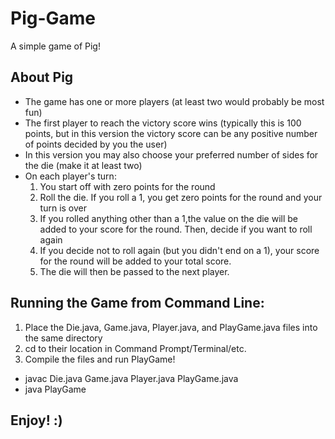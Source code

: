 # Pig-Game
A simple game of Pig!

## About Pig
- The game has one or more players (at least two would probably be most fun)
- The first player to reach the victory score wins (typically this is 100 points, but in this version the victory score can be any positive number of points decided by you the user)
- In this version you may also choose your preferred number of sides for the die (make it at least two)
- On each player's turn:
    1. You start off with zero points for the round
    2. Roll the die. If you roll a 1, you get zero points for the round and your turn is over
    3. If you rolled anything other than a 1,the value on the die will be added to your score for the round. Then, decide if you want to roll again
    4. If you decide not to roll again (but you didn't end on a 1), your score for the round will be added to your total score.
    5. The die will then be passed to the next player.
    
## Running the Game from Command Line:

1) Place the Die.java, Game.java, Player.java, and PlayGame.java files into the same directory
2) cd to their location in Command Prompt/Terminal/etc.
3) Compile the files and run PlayGame!

- javac Die.java Game.java Player.java PlayGame.java
- java PlayGame

## Enjoy! :)
